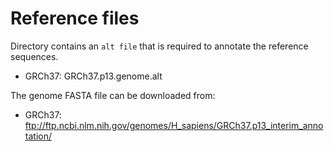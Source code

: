 # Reference files
Directory contains an `alt file` that is required to annotate the reference sequences.

* GRCh37: GRCh37.p13.genome.alt

The genome FASTA file can be downloaded from:

* GRCh37: ftp://ftp.ncbi.nlm.nih.gov/genomes/H_sapiens/GRCh37.p13_interim_annotation/
